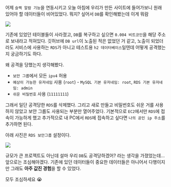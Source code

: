 어제 `슬랙 알람 기능`을 연동시키고 오늘 아침에 우리가 만든 사이트에 들어가보니 원래 있어야 할 데이터들이 비어있었다. 뭐지? 싶어서 `DB`를 확인해봤는데 이게 뭐람

![](https://images.velog.io/images/rudwnd33/post/7b94aa8a-c5c0-4b52-9229-316cfde99239/%E1%84%89%E1%85%B3%E1%84%8F%E1%85%B3%E1%84%85%E1%85%B5%E1%86%AB%E1%84%89%E1%85%A3%E1%86%BA%202021-12-22%20%E1%84%8B%E1%85%A9%E1%84%8C%E1%85%A5%E1%86%AB%209.02.06.png)

기존에 있었던 테이블들이 사라졌고, `DB`를 복구하고 싶으면 `0.004 비트코인`을 해당 주소로 보내라고 적혀있다.
깃허브에 `DB url`이 노출된 적은 없었던 거 같고, 노출이 되었더라도 서비스에 사용하는 `RDS`가 아니고 테스트용 `h2 데이터베이스`일텐데 어떻게 공격했는지 궁금하기도 하다.

왜 공격을 당했는지 생각해봤다.

- `보안 그룹`에서 모든 `ipv4` 허용
- `예상이 가능한 유저네임` 사용 (`root`) - `MySQL 기본 유저네임: root`, `RDS 기본 유저네임: admin`
- `쉬운 비밀번호` 사용 (`11111111`)

그래서 일단 공격당한 `RDS`를 삭제했다.
그리고 새로 만들고 비밀번호도 쉬운 거를 사용하지 않았고 보안 그룹도 사용되는 부분만 열어주었다.
기본적으로 `EC2`에서만 `RDS`에 접속이 가능하게 했고 추가적으로 내 PC에서 `RDS`에 접속하고 싶다면 `나의 공인 ip 주소`를 추가하면 된다.

아래 사진은 `RDS 보안그룹` 설정이다.

![](https://images.velog.io/images/rudwnd33/post/da4075ae-5e75-49be-ba49-8ae85ea26805/%E1%84%89%E1%85%B3%E1%84%8F%E1%85%B3%E1%84%85%E1%85%B5%E1%86%AB%E1%84%89%E1%85%A3%E1%86%BA%202021-12-22%20%E1%84%8B%E1%85%A9%E1%84%92%E1%85%AE%2010.33.09.png)

규모가 큰 프로젝트도 아닌데 설마 우리 `DB`도 공격당하겠어? 라는 생각을 가졌었는데...
앞으로는 조심해야겠다. 기존에 있던 데이터들이 중요한 데이터들은 아니어서 다행이지만 그래도 **아주 값진 경험**을 할 수 있었다.

모두 조심하세요 😭